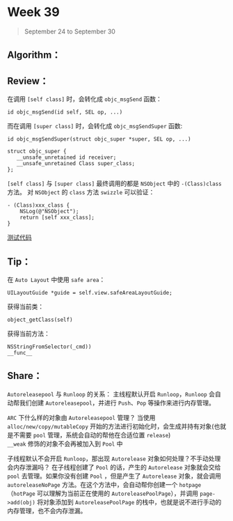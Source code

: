 # Week 39

> September 24 to September 30

## Algorithm：


## Review：
在调用 `[self class]` 时，会转化成 `objc_msgSend` 函数：
```objc
id objc_msgSend(id self, SEL op, ...)
```

而在调用 `[super class]` 时，会转化成 `objc_msgSendSuper` 函数:
```objc
id objc_msgSendSuper(struct objc_super *super, SEL op, ...)

struct objc_super {
   __unsafe_unretained id receiver;
   __unsafe_unretained Class super_class;
};
```

`[self class]` 与 `[super class]` 最终调用的都是 `NSObject` 中的 `-(Class)class` 方法。
对 `NSObject` 的 `class` 方法 `swizzle` 可以验证：
```objc
- (Class)xxx_class {
    NSLog(@"NSObject");
    return [self xxx_class];
}
```

[测试代码](https://github.com/wzshare/iOSEveryDay/tree/master/SuperClassTest)

## Tip：
在 `Auto Layout` 中使用 `safe area`：
```objc
UILayoutGuide *guide = self.view.safeAreaLayoutGuide;
```

获得当前类：
```
object_getClass(self)
```

获得当前方法：
```
NSStringFromSelector(_cmd))
__func__
```

## Share：

`Autoreleasepool` 与 `Runloop` 的关系：
主线程默认开启 `Runloop`，`Runloop` 会自动帮我们创建 `Autoreleasepool`，并进行 `Push`、`Pop` 等操作来进行内存管理。

`ARC` 下什么样的对象由 `Autoreleasepool` 管理？
当使用 `alloc/new/copy/mutableCopy` 开始的方法进行初始化时，会生成并持有对象(也就是不需要 `pool` 管理，系统会自动的帮他在合适位置 `release`)  
`__weak` 修饰的对象不会再被加入到 `Pool` 中

子线程默认不会开启 `Runloop`，那出现 `Autorelease` 对象如何处理？不手动处理会内存泄漏吗？
在子线程创建了 `Pool` 的话，产生的 `Autorelease` 对象就会交给 `pool` 去管理。如果你没有创建 `Pool` ，但是产生了 `Autorelease` 对象，就会调用 `autoreleaseNoPage` 方法。在这个方法中，会自动帮你创建一个 `hotpage`（`hotPage` 可以理解为当前正在使用的 `AutoreleasePoolPage`），并调用 `page->add(obj)` 将对象添加到 `AutoreleasePoolPage` 的栈中，也就是说不进行手动的内存管理，也不会内存泄漏。
